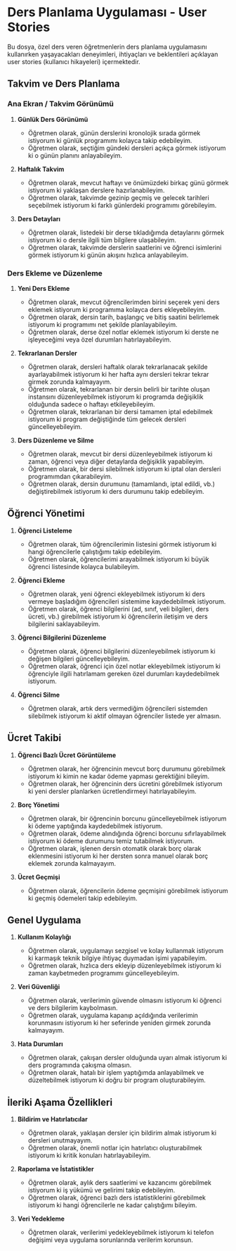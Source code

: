 # Ders Planlama Uygulaması - User Stories

Bu dosya, özel ders veren öğretmenlerin ders planlama uygulamasını kullanırken yaşayacakları deneyimleri, ihtiyaçları ve beklentileri açıklayan user stories (kullanıcı hikayeleri) içermektedir.

## Takvim ve Ders Planlama

### Ana Ekran / Takvim Görünümü

1. **Günlük Ders Görünümü**
   - Öğretmen olarak, günün derslerini kronolojik sırada görmek istiyorum ki günlük programımı kolayca takip edebileyim.
   - Öğretmen olarak, seçtiğim gündeki dersleri açıkça görmek istiyorum ki o günün planını anlayabileyim.

2. **Haftalık Takvim**
   - Öğretmen olarak, mevcut haftayı ve önümüzdeki birkaç günü görmek istiyorum ki yaklaşan derslere hazırlanabileyim.
   - Öğretmen olarak, takvimde gezinip geçmiş ve gelecek tarihleri seçebilmek istiyorum ki farklı günlerdeki programımı görebileyim.

3. **Ders Detayları**
   - Öğretmen olarak, listedeki bir derse tıkladığımda detaylarını görmek istiyorum ki o dersle ilgili tüm bilgilere ulaşabileyim.
   - Öğretmen olarak, takvimde derslerin saatlerini ve öğrenci isimlerini görmek istiyorum ki günün akışını hızlıca anlayabileyim.

### Ders Ekleme ve Düzenleme

1. **Yeni Ders Ekleme**
   - Öğretmen olarak, mevcut öğrencilerimden birini seçerek yeni ders eklemek istiyorum ki programıma kolayca ders ekleyebileyim.
   - Öğretmen olarak, dersin tarih, başlangıç ve bitiş saatini belirlemek istiyorum ki programımı net şekilde planlayabileyim.
   - Öğretmen olarak, derse özel notlar eklemek istiyorum ki derste ne işleyeceğimi veya özel durumları hatırlayabileyim.

2. **Tekrarlanan Dersler**
   - Öğretmen olarak, dersleri haftalık olarak tekrarlanacak şekilde ayarlayabilmek istiyorum ki her hafta aynı dersleri tekrar tekrar girmek zorunda kalmayayım.
   - Öğretmen olarak, tekrarlanan bir dersin belirli bir tarihte oluşan instansını düzenleyebilmek istiyorum ki programda değişiklik olduğunda sadece o haftayı etkileyebileyim.
   - Öğretmen olarak, tekrarlanan bir dersi tamamen iptal edebilmek istiyorum ki program değiştiğinde tüm gelecek dersleri güncelleyebileyim.

3. **Ders Düzenleme ve Silme**
   - Öğretmen olarak, mevcut bir dersi düzenleyebilmek istiyorum ki zaman, öğrenci veya diğer detaylarda değişiklik yapabileyim.
   - Öğretmen olarak, bir dersi silebilmek istiyorum ki iptal olan dersleri programımdan çıkarabileyim.
   - Öğretmen olarak, dersin durumunu (tamamlandı, iptal edildi, vb.) değiştirebilmek istiyorum ki ders durumunu takip edebileyim.

## Öğrenci Yönetimi

1. **Öğrenci Listeleme**
   - Öğretmen olarak, tüm öğrencilerimin listesini görmek istiyorum ki hangi öğrencilerle çalıştığımı takip edebileyim.
   - Öğretmen olarak, öğrencilerimi arayabilmek istiyorum ki büyük öğrenci listesinde kolayca bulabileyim.

2. **Öğrenci Ekleme**
   - Öğretmen olarak, yeni öğrenci ekleyebilmek istiyorum ki ders vermeye başladığım öğrencileri sistemime kaydedebilmek istiyorum.
   - Öğretmen olarak, öğrenci bilgilerini (ad, sınıf, veli bilgileri, ders ücreti, vb.) girebilmek istiyorum ki öğrencilerin iletişim ve ders bilgilerini saklayabileyim.

3. **Öğrenci Bilgilerini Düzenleme**
   - Öğretmen olarak, öğrenci bilgilerini düzenleyebilmek istiyorum ki değişen bilgileri güncelleyebileyim.
   - Öğretmen olarak, öğrenci için özel notlar ekleyebilmek istiyorum ki öğrenciyle ilgili hatırlamam gereken özel durumları kaydedebilmek istiyorum.

4. **Öğrenci Silme**
   - Öğretmen olarak, artık ders vermediğim öğrencileri sistemden silebilmek istiyorum ki aktif olmayan öğrenciler listede yer almasın.

## Ücret Takibi

1. **Öğrenci Bazlı Ücret Görüntüleme**
   - Öğretmen olarak, her öğrencinin mevcut borç durumunu görebilmek istiyorum ki kimin ne kadar ödeme yapması gerektiğini bileyim.
   - Öğretmen olarak, her öğrencinin ders ücretini görebilmek istiyorum ki yeni dersler planlarken ücretlendirmeyi hatırlayabileyim.

2. **Borç Yönetimi**
   - Öğretmen olarak, bir öğrencinin borcunu güncelleyebilmek istiyorum ki ödeme yaptığında kaydedebilmek istiyorum.
   - Öğretmen olarak, ödeme alındığında öğrenci borcunu sıfırlayabilmek istiyorum ki ödeme durumunu temiz tutabilmek istiyorum.
   - Öğretmen olarak, işlenen dersin otomatik olarak borç olarak eklenmesini istiyorum ki her dersten sonra manuel olarak borç eklemek zorunda kalmayayım.

3. **Ücret Geçmişi**
   - Öğretmen olarak, öğrencilerin ödeme geçmişini görebilmek istiyorum ki geçmiş ödemeleri takip edebileyim.

## Genel Uygulama

1. **Kullanım Kolaylığı**
   - Öğretmen olarak, uygulamayı sezgisel ve kolay kullanmak istiyorum ki karmaşık teknik bilgiye ihtiyaç duymadan işimi yapabileyim.
   - Öğretmen olarak, hızlıca ders ekleyip düzenleyebilmek istiyorum ki zaman kaybetmeden programımı güncelleyebileyim.

2. **Veri Güvenliği**
   - Öğretmen olarak, verilerimin güvende olmasını istiyorum ki öğrenci ve ders bilgilerim kaybolmasın.
   - Öğretmen olarak, uygulama kapanıp açıldığında verilerimin korunmasını istiyorum ki her seferinde yeniden girmek zorunda kalmayayım.

3. **Hata Durumları**
   - Öğretmen olarak, çakışan dersler olduğunda uyarı almak istiyorum ki ders programında çakışma olmasın.
   - Öğretmen olarak, hatalı bir işlem yaptığımda anlayabilmek ve düzeltebilmek istiyorum ki doğru bir program oluşturabileyim.

## İleriki Aşama Özellikleri

1. **Bildirim ve Hatırlatıcılar**
   - Öğretmen olarak, yaklaşan dersler için bildirim almak istiyorum ki dersleri unutmayayım.
   - Öğretmen olarak, önemli notlar için hatırlatıcı oluşturabilmek istiyorum ki kritik konuları hatırlayabileyim.

2. **Raporlama ve İstatistikler**
   - Öğretmen olarak, aylık ders saatlerimi ve kazancımı görebilmek istiyorum ki iş yükümü ve gelirimi takip edebileyim.
   - Öğretmen olarak, öğrenci bazlı ders istatistiklerini görebilmek istiyorum ki hangi öğrencilerle ne kadar çalıştığımı bileyim.

3. **Veri Yedekleme**
   - Öğretmen olarak, verilerimi yedekleyebilmek istiyorum ki telefon değişimi veya uygulama sorunlarında verilerim korunsun.

